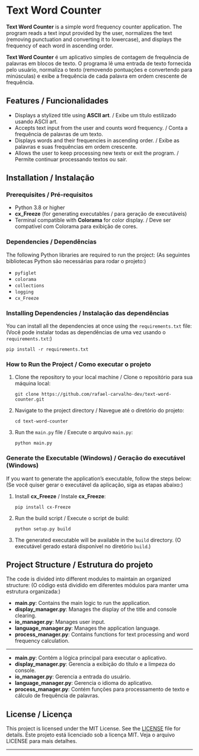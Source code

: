 # Text Word Counter

**Text Word Counter** is a simple word frequency counter application. The program reads a text input provided by the user, normalizes the text (removing punctuation and converting it to lowercase), and displays the frequency of each word in ascending order.

**Text Word Counter** é um aplicativo simples de contagem de frequência de palavras em blocos de texto. O programa lê uma entrada de texto fornecida pelo usuário, normaliza o texto (removendo pontuações e convertendo para minúsculas) e exibe a frequência de cada palavra em ordem crescente de frequência.

## Features / Funcionalidades
- Displays a stylized title using **ASCII art**. / Exibe um título estilizado usando ASCII art.
- Accepts text input from the user and counts word frequency. / Conta a frequência de palavras de um texto.
- Displays words and their frequencies in ascending order. / Exibe as palavras e suas frequências em ordem crescente.
- Allows the user to keep processing new texts or exit the program. / Permite continuar processando textos ou sair.

## Installation / Instalação

### Prerequisites / Pré-requisitos
- Python 3.8 or higher
- **cx_Freeze** (for generating executables / para geração de executáveis)
- Terminal compatible with **Colorama** for color display. / Deve ser compatível com Colorama para exibição de cores.

### Dependencies / Dependências
The following Python libraries are required to run the project:
(As seguintes bibliotecas Python são necessárias para rodar o projeto:)
- `pyfiglet`
- `colorama`
- `collections`
- `logging`
- `cx_Freeze`

### Installing Dependencies / Instalação das dependências
You can install all the dependencies at once using the `requirements.txt` file:
(Você pode instalar todas as dependências de uma vez usando o `requirements.txt`:)

`pip install -r requirements.txt`

### How to Run the Project / Como executar o projeto

1. Clone the repository to your local machine / Clone o repositório para sua máquina local:

   `git clone https://github.com/rafael-carvalho-dev/text-word-counter.git`

2. Navigate to the project directory / Navegue até o diretório do projeto:

   `cd text-word-counter`

3. Run the `main.py` file / Execute o arquivo `main.py`:

   `python main.py`

### Generate the Executable (Windows) / Geração do executável (Windows)
If you want to generate the application’s executable, follow the steps below:
(Se você quiser gerar o executável da aplicação, siga as etapas abaixo:)

1. Install **cx_Freeze** / Instale **cx_Freeze**:
   
   `pip install cx-Freeze`

2. Run the build script / Execute o script de build:

   `python setup.py build`

3. The generated executable will be available in the `build` directory.
(O executável gerado estará disponível no diretório `build`.)

## Project Structure / Estrutura do projeto
The code is divided into different modules to maintain an organized structure:
(O código está dividido em diferentes módulos para manter uma estrutura organizada:)

- **main.py**: Contains the main logic to run the application.
- **display_manager.py**: Manages the display of the title and console clearing.
- **io_manager.py**: Manages user input.
- **language_manager.py**: Manages the application language.
- **process_manager.py**: Contains functions for text processing and word frequency calculation.
---
- **main.py**: Contém a lógica principal para executar o aplicativo.
- **display_manager.py**: Gerencia a exibição do título e a limpeza do console.
- **io_manager.py**: Gerencia a entrada do usuário.
- **language_manager.py**: Gerencia o idioma do aplicativo.
- **process_manager.py**: Contém funções para processamento de texto e cálculo de frequência de palavras.

## License / Licença

This project is licensed under the MIT License. See the [LICENSE](./LICENSE) file for details.
Este projeto está licenciado sob a licença MIT. Veja o arquivo LICENSE para mais detalhes.

---
